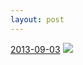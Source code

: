 ```yaml
---
layout: post
---
```


<p>
  <time><a href="/35">2013-09-03</a></time>
  <a href="/35"><img src="{{ site.assets_url }}/35-640.jpg" srcset="{{ site.assets_url }}/35-1280.jpg 1280w, {{ site.assets_url }}/35-960.jpg 960w, {{ site.assets_url }}/35-640.jpg 640w, {{ site.assets_url }}/35-320.jpg 320w" sizes="(min-width: 700px) 50vw, calc(100vw - 2rem)" /></a>
</p>
